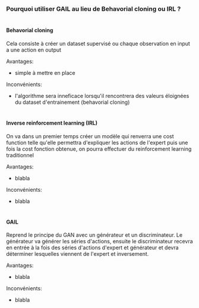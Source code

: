 ### Pourquoi utiliser GAIL au lieu de Behavorial cloning ou IRL ?
#
#### Behavorial cloning
Cela consiste à créer un dataset supervisé ou chaque observation en input a une action en output

Avantages: 
- simple à mettre en place

Inconvénients:
- l'algorithme sera inneficace lorsqu'il rencontrera des valeurs éloignées du dataset d'entrainement (behavorial cloning)
#
#### Inverse reinforcement learning (IRL)
On va dans un premier temps créer un modèle qui renverra une cost function telle qu'elle permettra d'expliquer les actions de l'expert puis une fois la cost fonction obtenue, on pourra effectuer du reinforcement learning traditionnel

Avantages:
- blabla

Inconvénients:
- blabla
#
#### GAIL
Reprend le principe du GAN avec un générateur et un discriminateur. Le générateur va générer les séries d'actions, ensuite le discriminateur recevra en entrée à la fois des séries d'actions d'expert et générateur et devra déterminer lesquelles viennent de l'expert et inversement.

Avantages:
- blabla

Inconvénients:
- blabla